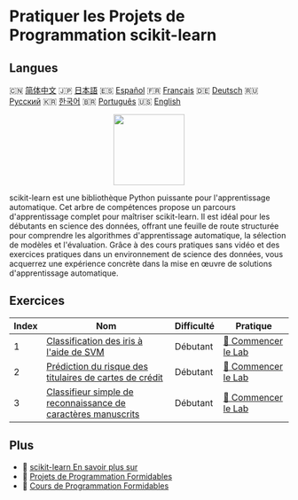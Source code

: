 # Pratiquer les Projets de Programmation scikit-learn

## Langues

🇨🇳 [简体中文](README_zh.md) 🇯🇵 [日本語](README_ja.md) 🇪🇸 [Español](README_es.md) 🇫🇷 [Français](README_fr.md) 🇩🇪 [Deutsch](README_de.md) 🇷🇺 [Русский](README_ru.md) 🇰🇷 [한국어](README_ko.md) 🇧🇷 [Português](README_pt.md) 🇺🇸 [English](README.md) 

<div align="center">
<img width="128px" src="https://file.labex.io/path/N7q3t9dfWfEY.png">
</div>

scikit-learn est une bibliothèque Python puissante pour l'apprentissage automatique. Cet arbre de compétences propose un parcours d'apprentissage complet pour maîtriser scikit-learn. Il est idéal pour les débutants en science des données, offrant une feuille de route structurée pour comprendre les algorithmes d'apprentissage automatique, la sélection de modèles et l'évaluation. Grâce à des cours pratiques sans vidéo et des exercices pratiques dans un environnement de science des données, vous acquerrez une expérience concrète dans la mise en œuvre de solutions d'apprentissage automatique.

## Exercices

|   Index | Nom                                                                                                                                                      | Difficulté   | Pratique                                                                                                       |
|---------|----------------------------------------------------------------------------------------------------------------------------------------------------------|--------------|----------------------------------------------------------------------------------------------------------------|
|       1 | [Classification des iris à l'aide de SVM](https://labex.io/fr/courses/project-classifying-iris-using-svm)                                                | Débutant     | [🚀 Commencer le Lab](https://labex.io/fr/courses/project-classifying-iris-using-svm)                          |
|       2 | [Prédiction du risque des titulaires de cartes de crédit](https://labex.io/fr/courses/project-credit-card-holder-risk-prediction)                        | Débutant     | [🚀 Commencer le Lab](https://labex.io/fr/courses/project-credit-card-holder-risk-prediction)                  |
|       3 | [Classifieur simple de reconnaissance de caractères manuscrits](https://labex.io/fr/courses/project-simple-handwritten-character-recognition-classifier) | Débutant     | [🚀 Commencer le Lab](https://labex.io/fr/courses/project-simple-handwritten-character-recognition-classifier) |

## Plus

- 🔗 [scikit-learn En savoir plus sur](https://labex.io/fr/skilltrees/sklearn)
- 🔗 [Projets de Programmation Formidables](https://github.com/labex-labs/awesome-programming-projects)
- 🔗 [Cours de Programmation Formidables](https://github.com/labex-labs/awesome-programming-courses)

